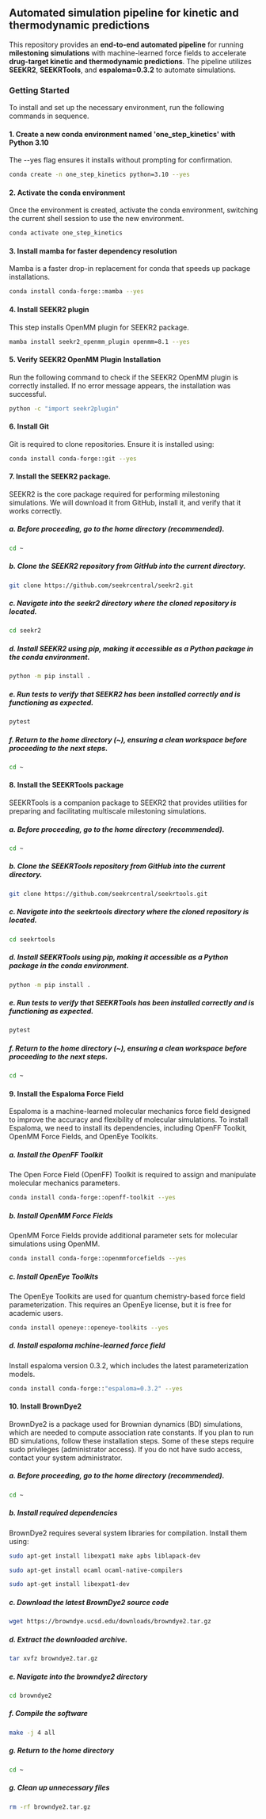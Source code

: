 ## Automated simulation pipeline for kinetic and thermodynamic predictions

This repository provides an **end-to-end automated pipeline** for running **milestoning simulations** with machine-learned force fields to accelerate **drug-target kinetic and thermodynamic predictions**. The pipeline utilizes **SEEKR2**, **SEEKRTools**, and **espaloma=0.3.2** to automate simulations.

### **Getting Started**

To install and set up the necessary environment, run the following commands in sequence.

#### 1. Create a new conda environment named 'one_step_kinetics' with Python 3.10
The --yes flag ensures it installs without prompting for confirmation.
```sh
conda create -n one_step_kinetics python=3.10 --yes
```

#### 2. Activate the conda environment
Once the environment is created, activate the conda environment, switching the current shell session to use the new environment.
```sh
conda activate one_step_kinetics
```

#### 3. Install mamba for faster dependency resolution
Mamba is a faster drop-in replacement for conda that speeds up package installations.
```sh
conda install conda-forge::mamba --yes
```

#### 4. Install SEEKR2 plugin
This step installs OpenMM plugin for SEEKR2 package.
```sh
mamba install seekr2_openmm_plugin openmm=8.1 --yes
```
#### 5. Verify SEEKR2 OpenMM Plugin Installation
Run the following command to check if the SEEKR2 OpenMM plugin is correctly installed. If no error message appears, the installation was successful.
```sh
python -c "import seekr2plugin"
```

#### 6. Install Git
Git is required to clone repositories. Ensure it is installed using:

```sh
conda install conda-forge::git --yes
```

#### 7. Install the SEEKR2 package.
SEEKR2 is the core package required for performing milestoning simulations. We will download it from GitHub, install it, and verify that it works correctly.

##### a. Before proceeding, go to the home directory (recommended).
```sh
cd ~
```
##### b. Clone the SEEKR2 repository from GitHub into the current directory.
```sh
git clone https://github.com/seekrcentral/seekr2.git
```
##### c. Navigate into the seekr2 directory where the cloned repository is located.
```sh
cd seekr2
```
##### d. Install SEEKR2 using pip, making it accessible as a Python package in the conda environment.
```sh
python -m pip install .
```
##### e. Run tests to verify that SEEKR2 has been installed correctly and is functioning as expected.
```sh
pytest
```
##### f. Return to the home directory (~), ensuring a clean workspace before proceeding to the next steps.
```sh
cd ~
```

#### 8. Install the SEEKRTools package
SEEKRTools is a companion package to SEEKR2 that provides utilities for preparing and facilitating multiscale milestoning simulations.

##### a. Before proceeding, go to the home directory (recommended).
```sh
cd ~
```
##### b. Clone the SEEKRTools repository from GitHub into the current directory.
```sh
git clone https://github.com/seekrcentral/seekrtools.git
```
##### c. Navigate into the seekrtools directory where the cloned repository is located.
```sh
cd seekrtools
```
##### d. Install SEEKRTools using pip, making it accessible as a Python package in the conda environment.
```sh
python -m pip install .
```
##### e. Run tests to verify that SEEKRTools has been installed correctly and is functioning as expected.
```sh
pytest
```
##### f. Return to the home directory (~), ensuring a clean workspace before proceeding to the next steps.
```sh
cd ~
```

#### 9. Install the Espaloma Force Field
Espaloma is a machine-learned molecular mechanics force field designed to improve the accuracy and flexibility of molecular simulations. To install Espaloma, we need to install its dependencies, including OpenFF Toolkit, OpenMM Force Fields, and OpenEye Toolkits.

##### a. Install the OpenFF Toolkit
The Open Force Field (OpenFF) Toolkit is required to assign and manipulate molecular mechanics parameters. 
```sh
conda install conda-forge::openff-toolkit --yes
```
##### b. Install OpenMM Force Fields
OpenMM Force Fields provide additional parameter sets for molecular simulations using OpenMM.

```sh
conda install conda-forge::openmmforcefields --yes
```
##### c. Install OpenEye Toolkits
The OpenEye Toolkits are used for quantum chemistry-based force field parameterization. This requires an OpenEye license, but it is free for academic users.

```sh
conda install openeye::openeye-toolkits --yes
```

##### d. Install espaloma mchine-learned force field
Install espaloma version 0.3.2, which includes the latest parameterization models.

```sh
conda install conda-forge::"espaloma=0.3.2" --yes
```

#### 10. Install BrownDye2
BrownDye2 is a package used for Brownian dynamics (BD) simulations, which are needed to compute association rate constants. If you plan to run BD simulations, follow these installation steps. Some of these steps require sudo privileges (administrator access). If you do not have sudo access, contact your system administrator.

##### a. Before proceeding, go to the home directory (recommended).
```sh
cd ~
```
##### b. Install required dependencies
BrownDye2 requires several system libraries for compilation. Install them using:

```sh
sudo apt-get install libexpat1 make apbs liblapack-dev
```

```sh
sudo apt-get install ocaml ocaml-native-compilers
```

```sh
sudo apt-get install libexpat1-dev
```

##### c. Download the latest BrownDye2 source code
```sh
wget https://browndye.ucsd.edu/downloads/browndye2.tar.gz
```
##### d. Extract the downloaded archive.
```sh
tar xvfz browndye2.tar.gz
```
##### e. Navigate into the browndye2 directory 
```sh
cd browndye2
```
##### f. Compile the software
```sh
make -j 4 all
```

##### g. Return to the home directory 
```sh
cd ~
```

##### g. Clean up unnecessary files
```sh
rm -rf browndye2.tar.gz
```
